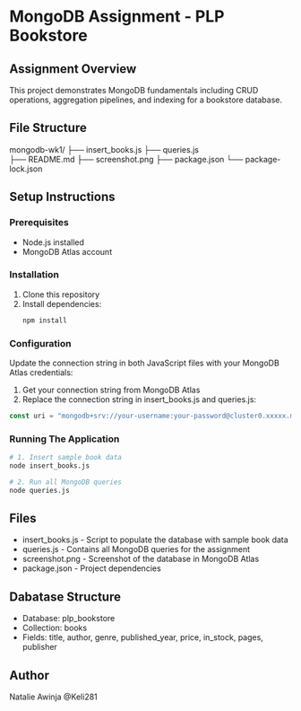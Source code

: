 # MongoDB Assignment - PLP Bookstore

##  Assignment Overview
This project demonstrates MongoDB fundamentals including CRUD operations, aggregation pipelines, and indexing for a bookstore database.

## File Structure
 mongodb-wk1/
├──  insert_books.js
├──  queries.js  
├──  README.md
├──  screenshot.png
├──  package.json
└──  package-lock.json

##  Setup Instructions

### Prerequisites
- Node.js installed
- MongoDB Atlas account

### Installation
1. Clone this repository
2. Install dependencies:
   ```bash
   npm install
   ```
   
### Configuration
Update the connection string in both JavaScript files with your MongoDB Atlas credentials:

1. Get your connection string from MongoDB Atlas
2. Replace the connection string in insert_books.js and queries.js:
```javascript
const uri = "mongodb+srv://your-username:your-password@cluster0.xxxxx.mongodb.net/";
```

### Running The Application
``` bash
# 1. Insert sample book data
node insert_books.js

# 2. Run all MongoDB queries
node queries.js
```

## Files
- insert_books.js - Script to populate the database with sample book data
- queries.js - Contains all MongoDB queries for the assignment
- screenshot.png - Screenshot of the database in MongoDB Atlas
- package.json - Project dependencies

## Dabatase Structure
- Database: plp_bookstore
- Collection: books
- Fields: title, author, genre, published_year, price, in_stock, pages, publisher

## Author
Natalie Awinja
@Keli281
